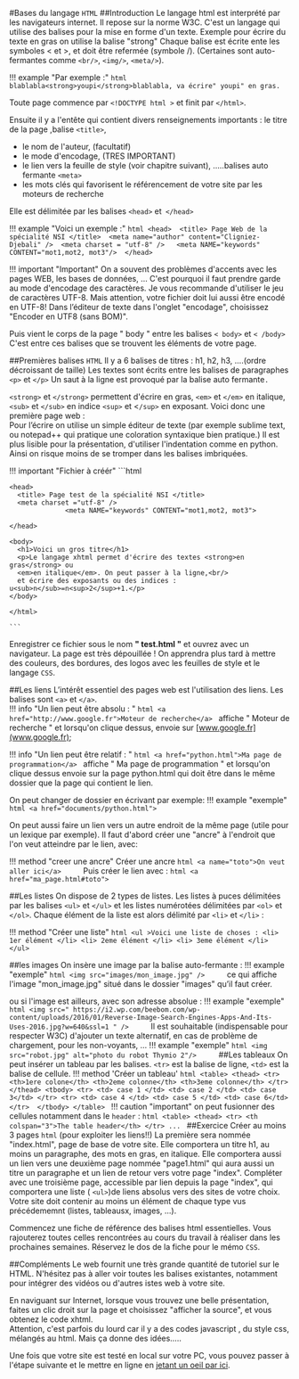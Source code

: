 #Bases du langage `HTML`
##Introduction
Le langage html est interprété par les navigateurs internet. Il repose sur la norme W3C. 
C'est un langage qui utilise des balises pour la mise en forme d'un texte. 
Exemple pour écrire du texte en gras on utilise la balise "strong" 
Chaque balise est écrite ente les symboles < et >, et doit être refermée (symbole /). 
(Certaines sont auto-fermantes comme `<br/>`, `<img/>`, `<meta/>`).  

!!! example "Par exemple :"
    ```html
    blablabla<strong>youpi</strong>blablabla, va écrire" youpi" en gras.
    ```

Toute page commence par `<!DOCTYPE html >` et finit par `</html>`.

Ensuite il y a l'entête qui contient divers renseignements importants : le titre de la page ,balise `<title>`,

- le nom de l'auteur, (facultatif)
- le mode d'encodage, (TRES IMPORTANT)
- le lien vers la feuille de style (voir chapitre suivant), …..balises auto fermante `<meta>`
- les mots clés qui favorisent le référencement de votre site par les moteurs de recherche

Elle est délimitée par les balises `<head>` et` </head>` 

!!! example "Voici un exemple :"
    ```html
    <head> 
        <title> Page Web de la spécialité NSI </title> 
        <meta name="author" content="Cligniez-Djebali" /> 
        <meta charset = "utf-8" />  
        <meta NAME="keywords" CONTENT="mot1,mot2, mot3"/> 
    </head>
    ```



!!! important "Important"
    On a souvent des problèmes d'accents avec les pages WEB, les bases de données, … C'est pourquoi il faut prendre garde au mode d'encodage des caractères. Je vous recommande d'utiliser le jeu de caractères UTF-8. Mais attention, votre fichier doit lui aussi être encodé en UTF-8! Dans l’éditeur de texte dans l'onglet "encodage", choisissez "Encoder en UTF8 (sans BOM)".

Puis vient le corps de la page " body " entre les balises `< body>` et `< /body>` C'est entre ces balises que se trouvent les éléments de votre page. 

##Premières balises `HTML`
Il y a 6 balises de titres : h1, h2, h3, ….(ordre décroissant de taille) Les textes sont écrits entre les balises de paragraphes `<p>` et `</p>` Un saut à la ligne est provoqué par la balise auto fermante`.  `

`<strong>` et `</strong>` permettent d'écrire en gras, `<em>` et `</em>` en italique, `<sub>` et `</sub>` en indice `<sup>` et <`/sup>` en exposant.
Voici donc une première page web :  
Pour l’écrire on utilise un simple éditeur de texte (par exemple sublime text, ou notepad++ qui pratique une coloration syntaxique bien pratique.)
Il est plus lisible pour la présentation, d'utiliser l'indentation comme en python. Ainsi on risque moins de se tromper dans les balises imbriquées.  

!!! important "Fichier à créér"
    ```html
    <!DOCTYPE html > 

    <head> 
      <title> Page test de la spécialité NSI </title> 
      <meta charset ="utf-8" /> 
                  <meta NAME="keywords" CONTENT="mot1,mot2, mot3"> 

    </head> 

    <body> 
      <h1>Voici un gros titre</h1> 
      <p>Le langage xhtml permet d'écrire des textes <strong>en gras</strong> ou  
      <em>en italique</em>. On peut passer à la ligne,<br/> 
      et écrire des exposants ou des indices : u<sub>n</sub>=n<sup>2</sup>+1.</p> 
    </body> 

    </html>
    
    ```

Enregistrer ce fichier sous le nom **" test.html "** et ouvrez avec un navigateur. 
La page est très dépouillée ! On apprendra plus tard à mettre des couleurs, des bordures, des logos avec les feuilles de style et le langage 
`CSS`.



##Les liens
L’intérêt essentiel des pages web est l'utilisation des liens. Les balises sont `<a>` et `</a>`.  
!!! info "Un lien peut être absolu : "
    ```html
    <a href="http://www.google.fr">Moteur de recherche</a>
    ```
    affiche " Moteur de recherche " et lorsqu'on clique dessus, envoie sur [www.google.fr](www.google.fr); 

!!! info "Un lien peut être relatif : "
    ```html
    <a href="python.html">Ma page de programmation</a>
    ```
    affiche " Ma page de programmation " et lorsqu'on clique dessus envoie sur la page python.html qui doit être dans le même dossier que la page qui contient le lien.     

On peut changer de dossier en écrivant par exemple: 
!!! example "exemple"
    ```html
    <a href="documents/python.html"> 
    ```

On peut aussi faire un lien vers un autre endroit de la même page (utile pour un lexique par exemple). Il faut d'abord créer une "ancre" à l'endroit que l'on veut atteindre par le lien, avec: 

!!! method "creer une ancre"
    Créer une ancre
    ```html
    <a name="toto">On veut aller ici</a>    
    ```
    Puis créer le lien avec : 
    ```html
    <a href="ma_page.html#toto">
    ```


##Les listes 
On dispose de 2 types de listes. Les listes à puces délimitées par les balises `<ul>` et `</ul>` et les listes numérotées délimitées par `<ol>` et `</ol>`. Chaque élément de la liste est alors délimité par `<li>` et `</li>` :

!!! method "Créer une liste"
    ```html
    <ul >Voici une liste de choses :
        <li> 1er élément </li>
        <li> 2eme élément </li>
        <li> 3eme élément </li>
    </ul>
    ```

##les images
On insère une image par la balise auto-fermante : 
!!! example "exemple"
    ```html
    <img src="images/mon_image.jpg" />    
    ```
ce qui affiche l'image "mon_image.jpg" situé dans le dossier "images" qu’il faut créer.

ou si l'image est ailleurs, avec son adresse absolue : 
!!! example "exemple"
    ```html
    <img src=" https://i2.wp.com/beebom.com/wp-content/uploads/2016/01/Reverse-Image-Search-Engines-Apps-And-Its-Uses-2016.jpg?w=640&ssl=1 " />    
    ```
 Il est souhaitable (indispensable pour respecter W3C) d'ajouter un texte alternatif, en cas de problème de chargement, pour les non-voyants, … 
 !!! example "exemple"
    ```html
    <img src="robot.jpg" alt="photo du robot Thymio 2"/>    
    ```
##Les tableaux
On peut insérer un tableau par les balises. `<tr>` est la balise de ligne, `<td>` est la balise de cellule. 
!!! method 'Créer un tableau'
    ```html
    <table>
        <thead>
            <tr>
                <th>1ere colone</th>
                <th>2eme colonne</th>
                <th>3eme colonne</th>
            </tr>
        </thead>
        <tbody>
            <tr>
                <td> case 1 </td>
                <td> case 2 </td>
                <td> case 3</td>
            </tr>
            <tr>
              <td> case 4 </td>
              <td> case 5 </td>
              <td> case 6</td></tr> 
        </tbody>
    </table>
    ```
!!! caution "important"
    on peut fusionner des cellules notamment dans le `header` : 
    ```html
    <table>
        <thead>
            <tr>
                <th colspan="3">The table header</th>
            </tr>
            ...
    ```
##Exercice
Créer au moins 3 pages `html` (pour exploiter les liens!!)
La première sera nommée "index.html", page de base de votre site. Elle comportera un titre h1, au moins un paragraphe, des mots en gras, en italique.
Elle comportera aussi un lien vers une deuxième page nommée "page1.html" qui aura aussi un titre un paragraphe et un lien de retour vers votre page "index".
Compléter avec une troisième page, accessible par lien depuis la page "index", qui comportera une liste ( `<ul>`)de liens absolus vers des sites de votre choix.
Votre site doit contenir au moins un élément de chaque type vus précédememnt (listes, tableausx, images, ...).   

Commencez une fiche de référence des balises html essentielles. Vous rajouterez toutes celles rencontrées au cours du travail à réaliser dans les prochaines semaines. Réservez le dos de la fiche pour le mémo `CSS`.  

##Compléments
Le web fournit une très grande quantité de tutoriel sur le HTML. N'hésitez pas à aller voir toutes les balises existantes, notamment pour intégrer des vidéos ou d'autres istes web à votre site.   

En naviguant sur Internet, lorsque vous trouvez une belle présentation, faites un clic droit sur la page et choisissez "afficher la source", et vous obtenez le code xhtml.  
Attention, c'est parfois du lourd car il y a des codes javascript , du style css, mélangés au html. Mais ça donne des idées…..  

Une fois que votre site est testé en local sur votre PC, vous pouvez passer à l'étape suivante et le mettre en ligne en [jetant un oeil par ici](https://openclassrooms.com/fr/courses/918836-concevez-votre-site-web-avec-php-et-mysql/918167-envoyez-votre-site-sur-le-web).  